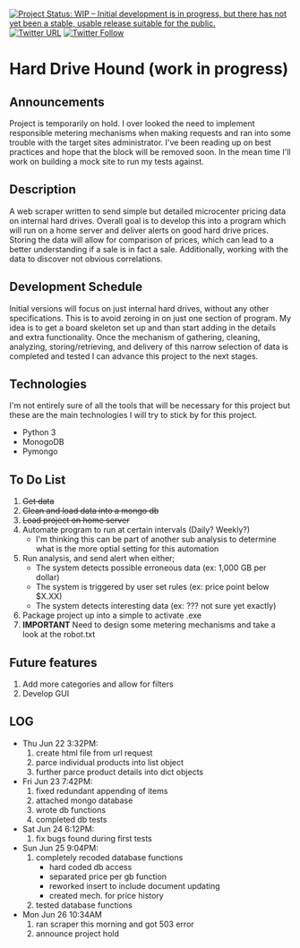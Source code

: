 [![Project Status: WIP – Initial development is in progress, but there has not yet been a stable, usable release suitable for the public.](http://www.repostatus.org/badges/latest/wip.svg)](http://www.repostatus.org/#wip)
[![Twitter URL](https://img.shields.io/twitter/url/http/shields.io.svg?style=social)](https://twitter.com/intent/tweet?url=https%3A%2F%2Fgoo.gl%2FRw2kZ2&text=Wanna%20known%20whens%20the%20best%20time%20to%20buy%20hard%20drive%20storage%3F%20Check%20out%20Hard%20Drive%20Hound%20&hashtags=python%2C%20webscraping%2C%20hdhound)
[![Twitter Follow](https://img.shields.io/twitter/follow/espadrine.svg?style=social&label=Follow)](https://twitter.com/TekkSparrow?lang=en)


# Hard Drive Hound (work in progress)
## Announcements
Project is temporarily on hold. I over looked the need to implement responsible metering mechanisms when making requests and ran into some trouble with the target sites administrator. I've been reading up on best practices and hope that the block will be removed soon. In the mean time I'll work on building a mock site to run my tests against.

## Description
A web scraper written to send simple but detailed microcenter pricing data on internal hard drives. Overall goal is to develop this into a program which will run on a home server and deliver alerts on good hard drive prices. Storing the data will allow for comparison of prices, which can lead to a better understanding if a sale is in fact a sale. Additionally, working with the data to discover not obvious correlations.

## Development Schedule
Initial versions will focus on just internal hard drives, without any other specifications. This is to avoid zeroing in on just one section of program. My idea is to get a board skeleton set up and than start adding in the details and extra functionality. Once the mechanism of gathering, cleaning, analyzing, storing/retrieving, and delivery of this narrow selection of data is completed and tested I can advance this project to the next stages.

## Technologies
I'm not entirely sure of all the tools that will be necessary for this project but these are the main technologies I will try to stick by for this project.
  * Python 3
  * MonogoDB
  * Pymongo

## To Do List
  1. ~~Get data~~
  2. ~~Clean and load data into a mongo db~~
  3. ~~Load project on home server~~
  4. Automate program to run at certain intervals (Daily? Weekly?)
      * I'm thinking this can be part of another sub analysis to determine what is the more optial setting for this automation
  3. Run analysis, and send alert when either;
      * The system detects possible erroneous data   (ex: 1,000 GB per dollar)
      * The system is triggered by user set rules    (ex: price point below $X.XX)
      * The system detects interesting data          (ex: ??? not sure yet exactly)
  4. Package project up into a simple to activate .exe
  5. **IMPORTANT** Need to design some metering mechanisms and take a look at the robot.txt
  
## Future features
  1. Add more categories and allow for filters
  2. Develop GUI


## LOG
  * Thu Jun 22 3:32PM:
    1. create html file from url request
    2. parce individual products into list object
    3. further parce product details into dict objects
  * Fri Jun 23 7:42PM:  
    1. fixed redundant appending of items
    2. attached mongo database
    3. wrote db functions
    4. completed db tests
  * Sat Jun 24 6:12PM:
    1. fix bugs found during first tests
  * Sun Jun 25 9:04PM:
    1. completely recoded database functions
        * hard coded db access
        * separated price per gb function
        * reworked insert to include document updating
        * created mech. for price history
    2. tested database functions
  * Mon Jun 26 10:34AM
    1. ran scraper this morning and got 503 error
    2. announce project hold
